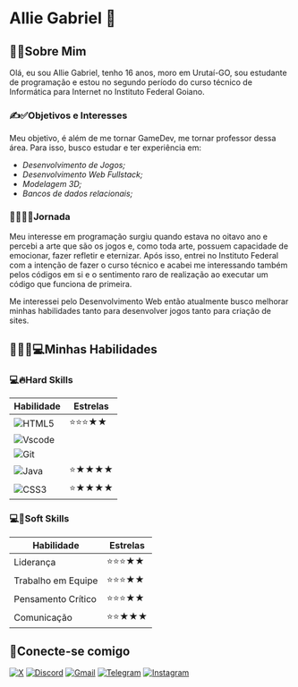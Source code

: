 # Allie Gabriel 🧄
## 🧄👾Sobre Mim

 Olá, eu sou Allie Gabriel, tenho 16 anos, moro em  Urutaí-GO, sou estudante de programação e estou no segundo período do curso técnico de Informática para Internet no Instituto Federal Goiano.

### ✍✅Objetivos e Interesses
Meu objetivo, é além de me tornar GameDev, me tornar professor dessa área.  Para isso, busco estudar e ter experiência em:
- *Desenvolvimento de Jogos;*
- *Desenvolvimento Web Fullstack;*
- *Modelagem 3D;*
- *Bancos de dados relacionais;*


### 👾👨🏽‍💻Jornada
Meu interesse em programação surgiu quando estava no oitavo ano e percebi a arte  que são os jogos e, como toda arte, possuem capacidade de emocionar, fazer refletir e eternizar. Após isso, entrei no Instituto Federal com a intenção de fazer o curso técnico  e acabei me interessando também pelos códigos em si e o sentimento raro de realização ao executar um código que funciona de primeira.

Me interessei pelo Desenvolvimento Web então atualmente busco melhorar minhas habilidades tanto para desenvolver jogos tanto para criação de sites.

## 👨🏽‍💻💻Minhas Habilidades
 
### 💻🔥Hard Skills

| Habilidade | Estrelas |
|---|---|
 ![HTML5](https://img.shields.io/badge/HTML5-E34F26?style=for-the-badge&logo=html5&logoColor=white)|⭐⭐⭐★★|
|![Vscode](https://img.shields.io/badge/Vscode-007ACC?style=for-the-badge&logo=visual-studio-code&logoColor=white)||⭐⭐⭐★★|
|![Git](https://img.shields.io/badge/GIT-E44C30?style=for-the-badge&logo=git&logoColor=white)||⭐⭐★★★|
| ![Java](https://img.shields.io/badge/java-%23ED8B00.svg?style=for-the-badge&logo=openjdk&logoColor=white) | ⭐★★★★ |
| ![CSS3](https://img.shields.io/badge/CSS3-1572B6?style=for-the-badge&logo=css3&logoColor=white)|   ⭐★★★★|


### 💻👥Soft Skills 

| Habilidade | Estrelas |
|---|---|
|Liderança| ⭐⭐⭐★★|
| Trabalho em Equipe | ⭐⭐⭐★★ |
| Pensamento Crítico | ⭐⭐⭐★★|
| Comunicação| ⭐⭐★★★|



## 🧄Conecte-se comigo 


[![X](https://img.shields.io/badge/X-000?style=for-the-badge&logo=x)](https://x.com/garlliec) 
[![Discord](https://img.shields.io/badge/Discord-7289DA?style=for-the-badge&logo=discord&logoColor=white)](https://discord.com/channels/@allienashie/)
[![Gmail](https://img.shields.io/badge/Gmail-333333?style=for-the-badge&logo=gmail&logoColor=red)](mailto:alliesdevemail@gmail.com) 
[![Telegram](https://img.shields.io/badge/Telegram-000?style=for-the-badge&logo=telegram&logoColor=2CA5E0)](https://t.me/alliegabe)
[![Instagram](https://img.shields.io/badge/-Instagram-%23E4405F?style=for-the-badge&logo=instagram&logoColor=white)](https://www.instagram.com/spideralliee/)


